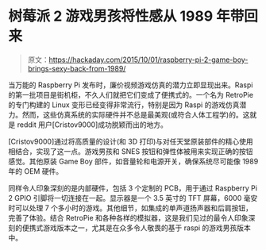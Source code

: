 # 树莓派 2 游戏男孩将性感从 1989 年带回来

> 原文：<https://hackaday.com/2015/10/01/raspberry-pi-2-game-boy-brings-sexy-back-from-1989/>

当万能的 Raspberry Pi 发布时，廉价视频游戏仿真的潜力立即显现出来。Raspi 的第一批项目是街机柜，不久人们就把它们变成了便携式的。一个名为 RetroPie 的专门构建的 Linux 变形已经变得非常流行，特别是因为 Raspi 的游戏仿真潜力。然而，这些仿真系统的实际硬件并不总是最美观(或符合人体工程学)的。这就是 reddit 用户[Cristov9000]成功脱颖而出的地方。

[Cristov9000]通过将高质量的设计(和 3D 打印)与对任天堂原装部件的精心使用相结合，实现了这一点。游戏男孩和 SNES 按钮和弹性体被用来实现正确的按钮感觉。其他原装 Game Boy 部件，如音量轮和电源开关，确保系统尽可能像 1989 年的 OEM 硬件。

同样令人印象深刻的是内部硬件，包括 3 个定制的 PCB，用于通过 Raspberry Pi 2 GPIO 引脚将一切连接在一起。显示器是一个 3.5 英寸的 TFT 屏幕，6000 毫安时可以处理 7 个多小时的游戏。其他细节，如集成的单声道扬声器和后肩按钮，完善了体验。结合 RetroPie 和各种各样的模拟器，这是我们见过的最令人印象深刻的便携式游戏版本之一，尤其是在众多令人敬畏的基于 raspi 的游戏男孩版本中。